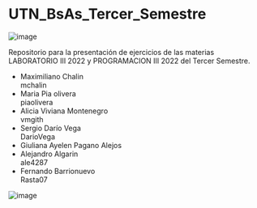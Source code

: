 # UTN_BsAs_Tercer_Semestre


![image](https://user-images.githubusercontent.com/105835509/232646989-da42f206-b2be-4742-bfff-6aaaa08aaaa0.png)

Repositorio para la presentación de ejercicios de las materias LABORATORIO III 2022 y PROGRAMACION III 2022
 del Tercer Semestre.

- Maximiliano Chalin                                 
       mchalin
- Maria Pia olivera      
       piaolivera
- Alicia Viviana Montenegro           
       vmgith
- Sergio Darío Vega               
       DarioVega
- Giuliana Ayelen Pagano Alejos
- Alejandro Algarin                
       ale4287
- Fernando Barrionuevo    
       Rasta07

![image](https://user-images.githubusercontent.com/105835509/235663184-45872474-c465-4680-9ffa-35d8a35e6a33.png)
